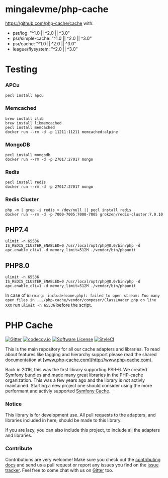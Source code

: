 # mingalevme/php-cache

https://github.com/php-cache/cache with:
- psr/log: "^1.0 || ^2.0 || ^3.0"
- psr/simple-cache: "^1.0 || ^2.0 || ^3.0"
- psr/cache: "^1.0 || ^2.0 || ^3.0"
- league/flysystem: "^2.0 || ^3.0"

# Testing

### APCu

```shell
pecl install apcu
```

### Memcached

```shell
brew install zlib
brew install libmemcached
pecl install memcached
docker run --rm -d -p 11211:11211 memcached:alpine
```

### MongoDB

```shell
pecl install mongodb
docker run --rm -d -p 27017:27017 mongo
```

### Redis

```shell
pecl install redis
docker run --rm -d -p 27017:27017 mongo
```

### Redis Cluster

```shell
php -m | grep -i redis > /dev/null || pecl install redis
docker run --rm -d -p 7000-7005:7000-7005 grokzen/redis-cluster:7.0.10
```

## PHP7.4

```shell
ulimit -n 65536
IS_REDIS_CLUSTER_ENABLED=0 /usr/local/opt/php@8.0/bin/php -d apc.enable_cli=1 -d memory_limit=512M ./vendor/bin/phpunit
```

## PHP8.0

```shell
ulimit -n 65536
IS_REDIS_CLUSTER_ENABLED=0 /usr/local/opt/php@8.0/bin/php -d apc.enable_cli=1 -d memory_limit=512M ./vendor/bin/phpunit
```

In case of
`Warning: include(some.php): failed to open stream: Too many open files in .../php-cache/vendor/composer/ClassLoader.php on line XXX`
run
`ulimit -n 65536`
before the script.

# PHP Cache

[![Gitter](https://badges.gitter.im/php-cache/cache.svg)](https://gitter.im/php-cache/cache?utm_source=badge&utm_medium=badge&utm_campaign=pr-badge)
[![codecov.io](https://codecov.io/github/php-cache/cache/coverage.svg?branch=master)](https://codecov.io/github/php-cache/cache?branch=master)
[![Software License](https://img.shields.io/badge/license-MIT-brightgreen.svg?style=flat-square)](LICENSE)
[![StyleCI](https://styleci.io/repos/50789153/shield)](https://styleci.io/repos/50789153)

This is the main repository for all our cache adapters and libraries. To read about
features like tagging and hierarchy support please read the shared documentation at [www.php-cache.com](http://www.php-cache.com).

Back in 2016, this was the first library supporting PSR-6. We created Symfony bundles
and made many great libraries in the PHP-cache organization. This was a few years ago
and the library is not activly maintained. Starting a new project one should consider
using the more performant and activly supported
[Symfony Cache](https://symfony.com/doc/current/components/cache.html).

### Notice

This library is for development use. All pull requests to the adapters, and libraries included in here, should be made to this library.

If you are lazy, you can also include this project, to include all the adapters and libraries.

### Contribute

Contributions are very welcome! Make sure you check out the [contributing docs](CONTRIBUTING.md) and send us a pull request or report any issues you find on the [issue tracker](http://issues.php-cache.com). Feel free to come chat with us on [Gitter](https://gitter.im/php-cache/cache?utm_source=badge&utm_medium=badge&utm_campaign=pr-badge) too.
